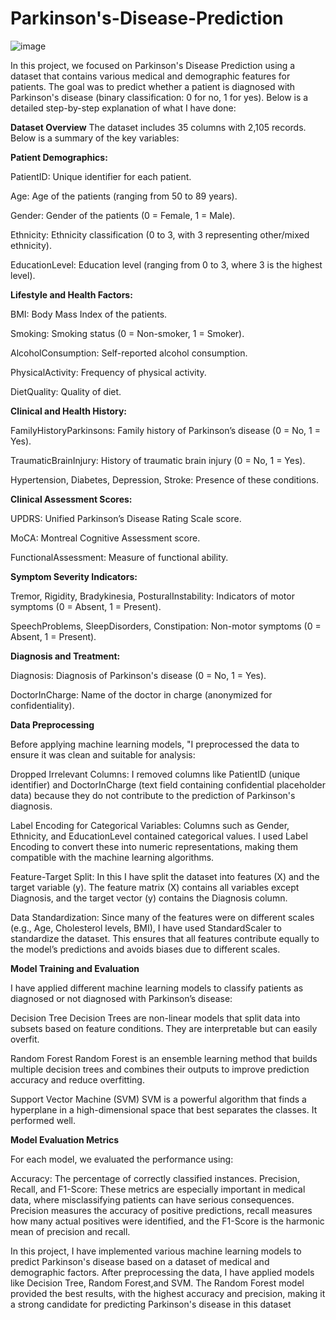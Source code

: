 # Parkinson's-Disease-Prediction



![image](https://github.com/user-attachments/assets/7f293f97-9de5-4231-b7b5-47cbefc7635e)

In this project, we focused on Parkinson's Disease Prediction using a dataset that contains various medical and demographic features for patients. The goal was to predict whether a patient is diagnosed with Parkinson's disease (binary classification: 0 for no, 1 for yes). Below is a detailed step-by-step explanation of what I have done:

**Dataset Overview**
The dataset includes 35 columns with 2,105 records. Below is a summary of the key variables:

**Patient Demographics:**

PatientID: Unique identifier for each patient.

Age: Age of the patients (ranging from 50 to 89 years).

Gender: Gender of the patients (0 = Female, 1 = Male).

Ethnicity: Ethnicity classification (0 to 3, with 3 representing other/mixed ethnicity).

EducationLevel: Education level (ranging from 0 to 3, where 3 is the highest level).

**Lifestyle and Health Factors:**

BMI: Body Mass Index of the patients.

Smoking: Smoking status (0 = Non-smoker, 1 = Smoker).

AlcoholConsumption: Self-reported alcohol consumption.

PhysicalActivity: Frequency of physical activity.

DietQuality: Quality of diet.

**Clinical and Health History:**

FamilyHistoryParkinsons: Family history of Parkinson’s disease (0 = No, 1 = Yes).

TraumaticBrainInjury: History of traumatic brain injury (0 = No, 1 = Yes).

Hypertension, Diabetes, Depression, Stroke: Presence of these conditions.

**Clinical Assessment Scores:**

UPDRS: Unified Parkinson’s Disease Rating Scale score.

MoCA: Montreal Cognitive Assessment score.

FunctionalAssessment: Measure of functional ability.

**Symptom Severity Indicators:**

Tremor, Rigidity, Bradykinesia, PosturalInstability: Indicators of motor symptoms (0 = Absent, 1 = Present).

SpeechProblems, SleepDisorders, Constipation: Non-motor symptoms (0 = Absent, 1 = Present).

**Diagnosis and Treatment:**

Diagnosis: Diagnosis of Parkinson's disease (0 = No, 1 = Yes).

DoctorInCharge: Name of the doctor in charge (anonymized for confidentiality).
 
 **Data Preprocessing**
 
  Before applying machine learning models, "I preprocessed the data to ensure it was clean and suitable for analysis:

Dropped Irrelevant Columns:
  I removed columns like PatientID (unique identifier) and DoctorInCharge (text field containing confidential placeholder data) because they do not contribute to the prediction of Parkinson's diagnosis.
    
Label Encoding for Categorical Variables:
  Columns such as Gender, Ethnicity, and EducationLevel contained categorical values. I used Label Encoding to convert these into numeric representations, making them compatible with the machine learning 
  algorithms.
     
Feature-Target Split:
 In this I have  split the dataset into features (X) and the target variable (y). The feature matrix (X) contains all variables except Diagnosis, and the target vector (y) contains the Diagnosis column.

Data Standardization:
    Since many of the features were on different scales (e.g., Age, Cholesterol levels, BMI), I have  used StandardScaler to standardize the dataset. This ensures that all features contribute equally to the model’s 
    predictions and avoids biases due to different scales.
    
 **Model Training and Evaluation**
 
 I have  applied  different machine learning models to classify patients as diagnosed or not diagnosed with Parkinson’s disease:

 Decision Tree
 Decision Trees are non-linear models that split data into subsets based on feature conditions. They are interpretable but can easily overfit.

 Random Forest
 Random Forest is an ensemble learning method that builds multiple decision trees and combines their outputs to improve prediction accuracy and reduce overfitting.

  Support Vector Machine (SVM)
SVM is a powerful algorithm that finds a hyperplane in a high-dimensional space that best separates the classes. It performed  well.


**Model Evaluation Metrics**

For each model, we evaluated the performance using:

Accuracy: The percentage of correctly classified instances.
Precision, Recall, and F1-Score: These metrics are especially important in medical data, where misclassifying patients can have serious consequences. Precision measures the accuracy of positive predictions, recall measures how many actual positives were identified, and the F1-Score is the harmonic mean of precision and recall.


In this project, I have implemented various machine learning models to predict Parkinson's disease based on a dataset of medical and demographic factors. After preprocessing the data, I have applied models like  Decision Tree, Random Forest,and  SVM. The Random Forest model provided the best results, with the highest accuracy and precision, making it a strong candidate for predicting Parkinson's disease in this dataset
